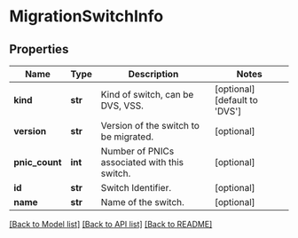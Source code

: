 # MigrationSwitchInfo

## Properties
Name | Type | Description | Notes
------------ | ------------- | ------------- | -------------
**kind** | **str** | Kind of switch, can be DVS, VSS. | [optional] [default to 'DVS']
**version** | **str** | Version of the switch to be migrated. | [optional] 
**pnic_count** | **int** | Number of PNICs associated with this switch. | [optional] 
**id** | **str** | Switch Identifier. | [optional] 
**name** | **str** | Name of the switch. | [optional] 

[[Back to Model list]](../README.md#documentation-for-models) [[Back to API list]](../README.md#documentation-for-api-endpoints) [[Back to README]](../README.md)

